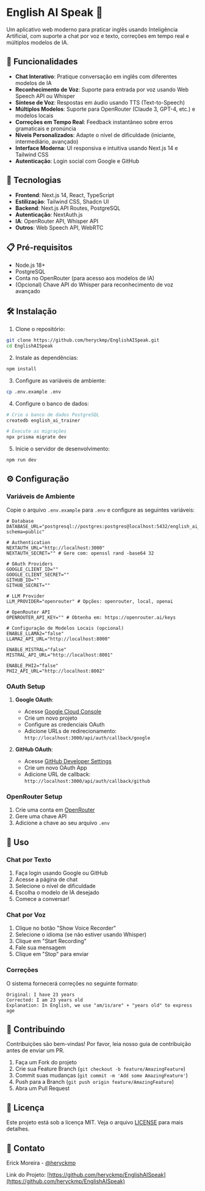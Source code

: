 # English AI Speak 🎯

Um aplicativo web moderno para praticar inglês usando Inteligência Artificial, com suporte a chat por voz e texto, correções em tempo real e múltiplos modelos de IA.

## 🌟 Funcionalidades

- **Chat Interativo**: Pratique conversação em inglês com diferentes modelos de IA
- **Reconhecimento de Voz**: Suporte para entrada por voz usando Web Speech API ou Whisper
- **Síntese de Voz**: Respostas em áudio usando TTS (Text-to-Speech)
- **Múltiplos Modelos**: Suporte para OpenRouter (Claude 3, GPT-4, etc.) e modelos locais
- **Correções em Tempo Real**: Feedback instantâneo sobre erros gramaticais e pronúncia
- **Níveis Personalizados**: Adapte o nível de dificuldade (iniciante, intermediário, avançado)
- **Interface Moderna**: UI responsiva e intuitiva usando Next.js 14 e Tailwind CSS
- **Autenticação**: Login social com Google e GitHub

## 🚀 Tecnologias

- **Frontend**: Next.js 14, React, TypeScript
- **Estilização**: Tailwind CSS, Shadcn UI
- **Backend**: Next.js API Routes, PostgreSQL
- **Autenticação**: NextAuth.js
- **IA**: OpenRouter API, Whisper API
- **Outros**: Web Speech API, WebRTC

## 📋 Pré-requisitos

- Node.js 18+
- PostgreSQL
- Conta no OpenRouter (para acesso aos modelos de IA)
- (Opcional) Chave API do Whisper para reconhecimento de voz avançado

## 🛠️ Instalação

1. Clone o repositório:
```bash
git clone https://github.com/heryckmp/EnglishAISpeak.git
cd EnglishAISpeak
```

2. Instale as dependências:
```bash
npm install
```

3. Configure as variáveis de ambiente:
```bash
cp .env.example .env
```

4. Configure o banco de dados:
```bash
# Crie o banco de dados PostgreSQL
createdb english_ai_trainer

# Execute as migrações
npx prisma migrate dev
```

5. Inicie o servidor de desenvolvimento:
```bash
npm run dev
```

## ⚙️ Configuração

### Variáveis de Ambiente

Copie o arquivo `.env.example` para `.env` e configure as seguintes variáveis:

```env
# Database
DATABASE_URL="postgresql://postgres:postgres@localhost:5432/english_ai_trainer?schema=public"

# Authentication
NEXTAUTH_URL="http://localhost:3000"
NEXTAUTH_SECRET="" # Gere com: openssl rand -base64 32

# OAuth Providers
GOOGLE_CLIENT_ID=""
GOOGLE_CLIENT_SECRET=""
GITHUB_ID=""
GITHUB_SECRET=""

# LLM Provider
LLM_PROVIDER="openrouter" # Opções: openrouter, local, openai

# OpenRouter API
OPENROUTER_API_KEY="" # Obtenha em: https://openrouter.ai/keys

# Configuração de Modelos Locais (opcional)
ENABLE_LLAMA2="false"
LLAMA2_API_URL="http://localhost:8000"

ENABLE_MISTRAL="false"
MISTRAL_API_URL="http://localhost:8001"

ENABLE_PHI2="false"
PHI2_API_URL="http://localhost:8002"
```

### OAuth Setup

1. **Google OAuth**:
   - Acesse [Google Cloud Console](https://console.cloud.google.com)
   - Crie um novo projeto
   - Configure as credenciais OAuth
   - Adicione URLs de redirecionamento: `http://localhost:3000/api/auth/callback/google`

2. **GitHub OAuth**:
   - Acesse [GitHub Developer Settings](https://github.com/settings/developers)
   - Crie um novo OAuth App
   - Adicione URL de callback: `http://localhost:3000/api/auth/callback/github`

### OpenRouter Setup

1. Crie uma conta em [OpenRouter](https://openrouter.ai)
2. Gere uma chave API
3. Adicione a chave ao seu arquivo `.env`

## 🎯 Uso

### Chat por Texto

1. Faça login usando Google ou GitHub
2. Acesse a página de chat
3. Selecione o nível de dificuldade
4. Escolha o modelo de IA desejado
5. Comece a conversar!

### Chat por Voz

1. Clique no botão "Show Voice Recorder"
2. Selecione o idioma (se não estiver usando Whisper)
3. Clique em "Start Recording"
4. Fale sua mensagem
5. Clique em "Stop" para enviar

### Correções

O sistema fornecerá correções no seguinte formato:
```
Original: I have 23 years
Corrected: I am 23 years old
Explanation: In English, we use "am/is/are" + "years old" to express age
```

## 🤝 Contribuindo

Contribuições são bem-vindas! Por favor, leia nosso guia de contribuição antes de enviar um PR.

1. Faça um Fork do projeto
2. Crie sua Feature Branch (`git checkout -b feature/AmazingFeature`)
3. Commit suas mudanças (`git commit -m 'Add some AmazingFeature'`)
4. Push para a Branch (`git push origin feature/AmazingFeature`)
5. Abra um Pull Request

## 📝 Licença

Este projeto está sob a licença MIT. Veja o arquivo [LICENSE](LICENSE) para mais detalhes.

## 📧 Contato

Erick Moreira - [@heryckmp](https://github.com/heryckmp)

Link do Projeto: [https://github.com/heryckmp/EnglishAISpeak](https://github.com/heryckmp/EnglishAISpeak) 